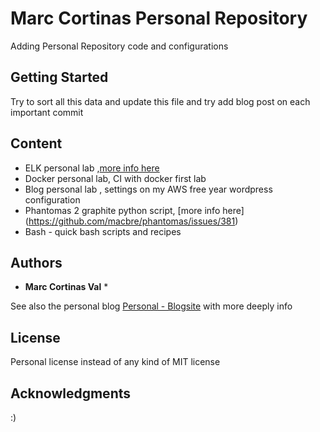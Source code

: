 # Marc Cortinas Personal Repository

Adding Personal Repository code and configurations

## Getting Started

 Try to sort all this data and update this file and try add blog post on each important commit

## Content

* ELK personal lab ,[more info here](https://marc.cortinasval.cat/blog/2015/01/12/elk-en-centos7/)
* Docker personal lab, CI with docker first lab  
* Blog personal lab , settings on my AWS free year wordpress configuration 
* Phantomas 2 graphite python script, [more info here] (https://github.com/macbre/phantomas/issues/381)
* Bash - quick bash scripts and recipes 

## Authors

* **Marc Cortinas Val** *

See also the personal blog [Personal - Blogsite](https://marc.cortinasval.cat/blog/en/) with more deeply info

## License

 Personal license instead of any kind of MIT license 

## Acknowledgments
 :)


